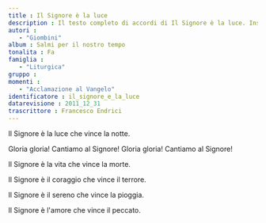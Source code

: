 ```yaml
--- 
title : Il Signore è la luce
description : Il testo completo di accordi di Il Signore è la luce. Inseriscila nel tuo canzoniere!
autori : 
   - "Giombini"
album : Salmi per il nostro tempo
tonalita : Fa
famiglia : 
   - "Liturgica"
gruppo : 
momenti : 
   - "Acclamazione al Vangelo"
identificatore : il_signore_e_la_luce
datarevisione : 2011_12_31
trascrittore : Francesco Endrici
--- 
```




 Il Signore è la luce che vince la notte. 


Gloria gloria! Cantiamo al Signore! 
Gloria gloria! Cantiamo al Signore! 


Il Signore è la vita che vince la morte.


Il Signore è il coraggio che vince il terrore.


Il Signore è il sereno che vince la pioggia.


Il Signore è l'amore che vince il peccato.


